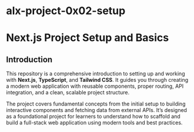 # alx-project-0x02-setup
# Next.js Project Setup and Basics

## Introduction

This repository is a comprehensive introduction to setting up and working with **Next.js**, **TypeScript**, and **Tailwind CSS**. It guides you through creating a modern web application with reusable components, proper routing, API integration, and a clean, scalable project structure.

The project covers fundamental concepts from the initial setup to building interactive components and fetching data from external APIs. It’s designed as a foundational project for learners to understand how to scaffold and build a full-stack web application using modern tools and best practices.
